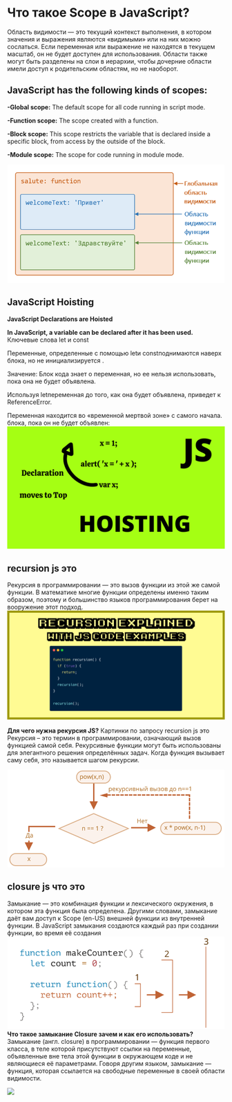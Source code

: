 # Что такое Scope в JavaScript?
Область видимости — это текущий контекст выполнения, в котором значения и выражения
являются «видимыми» или на них можно сослаться. Если переменная или выражение не находятся в текущем
масштаб, он не будет доступен для использования. Области также могут быть разделены на слои в иерархии,
чтобы дочерние области имели доступ к родительским областям, но не наоборот.

## JavaScript has the following kinds of scopes:

**-Global scope:** The default scope for all code running in script mode.


**-Function scope:** The scope created with a function.


**-Block scope:** This scope restricts the variable that is declared
inside a specific block, from access by the outside of the block.



**-Module scope:** The scope for code running in module mode.

![](/function-scope.png "")





## JavaScript Hoisting

**JavaScript Declarations are Hoisted**

**In JavaScript, a variable can be declared after it has been used.**
Ключевые слова let и const

Переменные, определенные с помощью letи constподнимаются наверх блока, но не инициализируется .

Значение: Блок кода знает о переменная, но ее нельзя использовать, пока она не будет объявлена.

Используя letпеременная до того, как она будет объявлена, приведет к ReferenceError.

Переменная находится во «временной мертвой зоне» с самого начала. блока, пока он не будет объявлен: 
![](/1627537525920.png "")




## recursion js это


Рекурсия в программировании — это вызов функции из этой же самой функции. В математике многие функции определены именно таким образом, поэтому и большинство языков программирования берет на вооружение этот подход.
![](/recursion-1.png "")

**Для чего нужна рекурсия JS?**
Картинки по запросу recursion js это
Рекурсия – это термин в программировании, означающий вызов функцией самой себя. Рекурсивные функции могут быть использованы для элегантного решения определённых задач. Когда функция вызывает саму себя, это называется шагом рекурсии.


![](/recursion-pow.svg "")





## closure js что это

Замыкание — это комбинация функции и лексического окружения, в котором эта функция была определена. Другими словами, замыкание даёт вам доступ к Scope (en-US) внешней функции из внутренней функции. В JavaScript замыкания создаются каждый раз при создании функции, во время её создания
![](/lexical-search-order.svg "")
**Что такое замыкание Closure зачем и как его использовать?**
Замыкание (англ. closure) в программировании — функция первого класса, в теле которой присутствуют ссылки на переменные, объявленные вне тела этой функции в окружающем коде и не являющиеся её параметрами. Говоря другим языком, замыкание — функция, которая ссылается на свободные переменные в своей области видимости.

![](/lexical-environment-simple.svg"")







